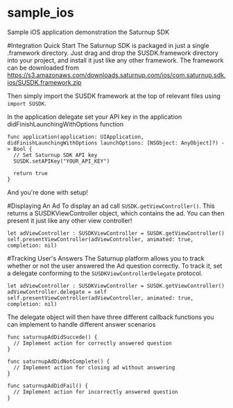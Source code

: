 # sample_ios
Sample iOS application demonstration the Saturnup SDK

#Integration Quick Start
The Saturnup SDK is packaged in just a single .framework directory. Just drag and drop the SUSDK.framework directory into your project, and install it just like any other framework.
The framework can be downloaded from https://s3.amazonaws.com/downloads.saturnup.com/ios/com.saturnup.sdk.ios/SUSDK.framework.zip

Then simply import the SUSDK framework at the top of relevant files using `import SUSDK`.

In the application delegate set your API key in the application didFinishLaunchingWithOptions function
```
func application(application: UIApplication, didFinishLaunchingWithOptions launchOptions: [NSObject: AnyObject]?) -> Bool {
  // Set Saturnup SDK API key
  SUSDK.setAPIKey("YOUR_API_KEY")
    
  return true
}
```
And you're done with setup!

#Displaying An Ad
To display an ad call `SUSDK.getViewController()`. This returns a SUSDKViewController object, which contains the ad. You can then present it just like any other view controller!

```
let adViewController : SUSDKViewController = SUSDK.getViewController()
self.presentViewController(adViewController, animated: true, completion: nil)
```

#Tracking User's Answers
The Saturnup platform allows you to track whether or not the user answered the Ad question correctly. To track it, set a delegate conforming to the `SUSDKViewControllerDelegate` protocol.
```
let adViewController : SUSDKViewController = SUSDK.getViewController()
adViewController.delegate = self
self.presentViewController(adViewController, animated: true, completion: nil)
```
The delegate object will then have three different callback functions you can implement to handle different answer scenarios
```
func saturnupAdDidSuccede() {
  // Implement action for correctly answered question
}

func saturnupAdDidNotComplete() {
  // Implement action for closing ad without answering
}

func saturnupAdDidFail() {
  // Implement action for incorrectly answered question
}
```
